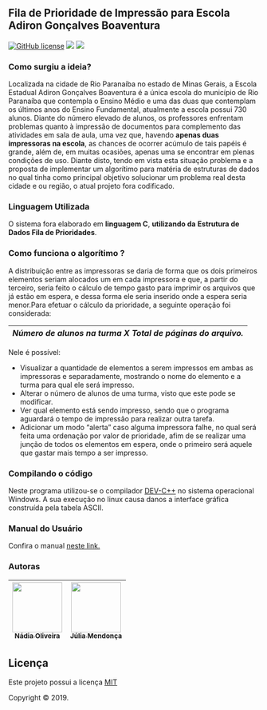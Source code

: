 ## Fila de Prioridade de Impressão para Escola Adiron Gonçalves Boaventura


[![GitHub license](https://img.shields.io/github/license/Naereen/StrapDown.js.svg)](https://github.com/NadiaOliver/Projeto-de-Estruturas-de-Dados---2018-2/blob/master/License) [![](https://img.shields.io/github/languages/code-size/NadiaOliver/Projeto-de-Estruturas-de-Dados---2018-2.svg)]() [![](https://img.shields.io/github/contributors/NadiaOliver/Projeto-de-Estruturas-de-Dados---2018-2.svg)](https://github.com/NadiaOliver/Projeto-de-Estruturas-de-Dados---2018-2/graphs/contributors)


 ### Como surgiu a ideia?

Localizada na cidade de Rio Paranaíba no estado de Minas Gerais, a Escola Estadual Adiron Gonçalves Boaventura é a única escola do município de Rio Paranaíba que contempla o Ensino Médio e uma das duas que contemplam os últimos anos do Ensino Fundamental, atualmente a escola possui 730 alunos. Diante do número elevado de alunos, os professores enfrentam problemas quanto à impressão de documentos para complemento das atividades em sala de aula, uma vez que, havendo **apenas duas impressoras na escola**, as chances de ocorrer acúmulo de tais papéis é grande, além de, em muitas ocasiões, apenas uma se encontrar em plenas condições de uso. Diante disto, tendo em vista esta situação problema e a proposta de implementar um algorítimo para matéria de estruturas de dados no qual tinha como principal objetivo solucionar um problema real desta cidade e ou região, o atual projeto fora codificado. 

### Linguagem Utilizada

O sistema fora elaborado em  **linguagem C**, **utilizando da** **Estrutura de Dados Fila de Prioridades**.

### Como funciona o algorítimo ? 
A distribuição entre as impressoras se daria de forma que os dois primeiros elementos seriam alocados um em cada impressora e que, a partir do terceiro, seria feito o cálculo de tempo gasto para imprimir os arquivos que já estão em espera, e dessa forma ele seria inserido onde a espera seria menor.Para efetuar o cálculo da prioridade, a seguinte operação foi considerada:

| *Número de alunos na turma *X*   Total de páginas do arquivo.* |
|----------------------------------------------------------------|




Nele é possível:
*  Visualizar a quantidade de elementos a serem impressos em ambas as impressoras e separadamente, mostrando o nome do elemento e a turma para qual ele será impresso. 
 * Alterar o número de alunos de uma turma, visto que este pode se modificar.
 *  Ver qual elemento está sendo impresso, sendo que o programa aguardará o tempo de impressão para realizar outra tarefa.
* Adicionar um  modo “alerta” caso alguma impressora falhe, no qual será feita uma ordenação por valor de prioridade, afim de se realizar uma junção de todos os elementos em espera, onde o primeiro será aquele que gastar mais tempo a ser impresso.

### Compilando o código

Neste programa utilizou-se o compilador [DEV-C++](https://sourceforge.net/projects/orwelldevcpp/) no sistema operacional Windows. A sua execução no linux causa danos a interface gráfica construída pela tabela ASCII.

### Manual do Usuário

Confira o manual [neste link.](https://drive.google.com/file/d/1RP98eQqZtlXx0DlxZsUrW4llSSmjYLhd/view?usp=sharing)



### Autoras

[<img src="https://avatars0.githubusercontent.com/u/41811634?s=460&v=4" width="100px;"/><br/><sub><b>Nádia Oliveira</b></sub>](https://github.com/NadiaOliver)<br /> |[<img src="https://avatars3.githubusercontent.com/u/45168142?s=460&v=4" width="100px;"/><br /><sub><b>Júlia Mendonça</b></sub>](https://github.com/Juliams78)<br />
--------- | ------

## Licença

Este projeto possui a licença <a href="https://github.com/NadiaOliver/Projeto-de-Estruturas-de-Dados---2018-2/blob/master/License" target="_blank">MIT</a>

Copyright © 2019.


 


